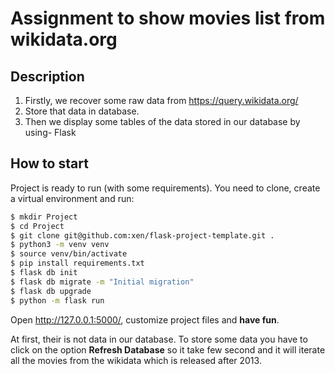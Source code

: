 # Assignment to show movies list from wikidata.org

## Description

1. Firstly, we recover some raw data from https://query.wikidata.org/
2. Store that data in database.
3. Then we display some tables of the data stored in our database by using- Flask

## How to start

Project is ready to run (with some requirements). You need to clone, create a virtual environment and run:

```sh
$ mkdir Project
$ cd Project
$ git clone git@github.com:xen/flask-project-template.git .
$ python3 -m venv venv
$ source venv/bin/activate
$ pip install requirements.txt
$ flask db init
$ flask db migrate -m "Initial migration"
$ flask db upgrade
$ python -m flask run
```

Open http://127.0.0.1:5000/, customize project files and **have fun**.

At first, their is not data in our database. To store some data you have to click on the option **Refresh Database** so it take few second and it will iterate all the movies from the wikidata which is released after 2013.


